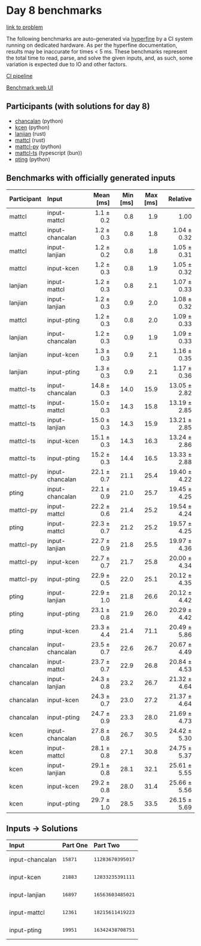 # Day 8 benchmarks

[link to problem](https://adventofcode.com/2023/day/8)

The following benchmarks are auto-generated via
[hyperfine](https://github.com/sharkdp/hyperfine) by a CI system running on
dedicated hardware. As per the hyperfine documentation, results may be
inaccurate for times < 5 ms. These benchmarks represent the total time to read,
parse, and solve the given inputs, and, as such, some variation is expected due
to IO and other factors.

[CI pipeline](http://ci.papercode.net:8080/teams/main/pipelines/aoc2023)

[Benchmark web UI](https://aoc.ancalagon.black)


## Participants (with solutions for day 8)

- [chancalan](https://github.com/chancalan/aoc2023) (python)
- [kcen](https://github.com/kcen/aoc2023) (python)
- [lanjian](https://github.com/lanjian/aoc-2023) (rust)
- [mattcl](https://github.com/mattcl/aoc2023) (rust)
- [mattcl-py](https://github.com/mattcl/aoc2023-py) (python)
- [mattcl-ts](https://github.com/mattcl/aoc2023-js) (typescript (bun))
- [pting](https://github.com/pting/aoc2023) (python)


## Benchmarks with officially generated inputs

| Participant | Input | Mean [ms] | Min [ms] | Max [ms] | Relative |
|:---|:---|---:|---:|---:|---:|
| mattcl | input-mattcl | 1.1 ± 0.2 | 0.8 | 1.9 | 1.00 |
| mattcl | input-chancalan | 1.2 ± 0.3 | 0.8 | 1.8 | 1.04 ± 0.32 |
| mattcl | input-lanjian | 1.2 ± 0.2 | 0.8 | 1.8 | 1.05 ± 0.31 |
| mattcl | input-kcen | 1.2 ± 0.3 | 0.8 | 1.9 | 1.05 ± 0.32 |
| lanjian | input-mattcl | 1.2 ± 0.3 | 0.8 | 2.1 | 1.07 ± 0.33 |
| lanjian | input-lanjian | 1.2 ± 0.3 | 0.9 | 2.0 | 1.08 ± 0.32 |
| mattcl | input-pting | 1.2 ± 0.3 | 0.8 | 2.0 | 1.09 ± 0.33 |
| lanjian | input-chancalan | 1.2 ± 0.3 | 0.9 | 1.9 | 1.09 ± 0.33 |
| lanjian | input-kcen | 1.3 ± 0.3 | 0.9 | 2.1 | 1.16 ± 0.35 |
| lanjian | input-pting | 1.3 ± 0.3 | 0.9 | 2.1 | 1.17 ± 0.36 |
| mattcl-ts | input-chancalan | 14.8 ± 0.3 | 14.0 | 15.9 | 13.05 ± 2.82 |
| mattcl-ts | input-mattcl | 15.0 ± 0.3 | 14.3 | 15.8 | 13.19 ± 2.85 |
| mattcl-ts | input-lanjian | 15.0 ± 0.3 | 14.3 | 15.9 | 13.21 ± 2.85 |
| mattcl-ts | input-kcen | 15.1 ± 0.3 | 14.3 | 16.3 | 13.24 ± 2.86 |
| mattcl-ts | input-pting | 15.2 ± 0.3 | 14.4 | 16.5 | 13.33 ± 2.88 |
| mattcl-py | input-chancalan | 22.1 ± 0.7 | 21.1 | 25.4 | 19.40 ± 4.22 |
| pting | input-chancalan | 22.1 ± 0.9 | 21.0 | 25.7 | 19.45 ± 4.25 |
| mattcl-py | input-mattcl | 22.2 ± 0.6 | 21.4 | 25.2 | 19.54 ± 4.24 |
| pting | input-mattcl | 22.3 ± 0.7 | 21.2 | 25.2 | 19.57 ± 4.25 |
| mattcl-py | input-lanjian | 22.7 ± 0.9 | 21.8 | 25.5 | 19.97 ± 4.36 |
| mattcl-py | input-kcen | 22.7 ± 0.7 | 21.7 | 25.8 | 20.00 ± 4.34 |
| mattcl-py | input-pting | 22.9 ± 0.5 | 22.0 | 25.1 | 20.12 ± 4.35 |
| pting | input-lanjian | 22.9 ± 1.0 | 21.8 | 26.6 | 20.12 ± 4.42 |
| pting | input-pting | 23.1 ± 0.8 | 21.9 | 26.0 | 20.29 ± 4.42 |
| pting | input-kcen | 23.3 ± 4.4 | 21.4 | 71.1 | 20.49 ± 5.86 |
| chancalan | input-chancalan | 23.5 ± 0.7 | 22.6 | 26.7 | 20.67 ± 4.49 |
| chancalan | input-mattcl | 23.7 ± 0.7 | 22.9 | 26.8 | 20.84 ± 4.53 |
| chancalan | input-lanjian | 24.3 ± 0.8 | 23.2 | 26.7 | 21.32 ± 4.64 |
| chancalan | input-kcen | 24.3 ± 0.7 | 23.0 | 27.2 | 21.37 ± 4.64 |
| chancalan | input-pting | 24.7 ± 0.9 | 23.3 | 28.0 | 21.69 ± 4.73 |
| kcen | input-chancalan | 27.8 ± 0.8 | 26.7 | 30.5 | 24.42 ± 5.30 |
| kcen | input-mattcl | 28.1 ± 0.8 | 27.1 | 30.8 | 24.75 ± 5.37 |
| kcen | input-lanjian | 29.1 ± 0.8 | 28.1 | 32.1 | 25.61 ± 5.55 |
| kcen | input-kcen | 29.2 ± 0.8 | 28.0 | 31.4 | 25.66 ± 5.56 |
| kcen | input-pting | 29.7 ± 1.0 | 28.5 | 33.5 | 26.15 ± 5.69 |


## Inputs -> Solutions

| Input | Part One | Part Two |
|:---|:---|:---|
|input-chancalan|<pre>15871</pre>|<pre>11283670395017</pre>|
|input-kcen|<pre>21883</pre>|<pre>12833235391111</pre>|
|input-lanjian|<pre>16897</pre>|<pre>16563603485021</pre>|
|input-mattcl|<pre>12361</pre>|<pre>18215611419223</pre>|
|input-pting|<pre>19951</pre>|<pre>16342438708751</pre>|